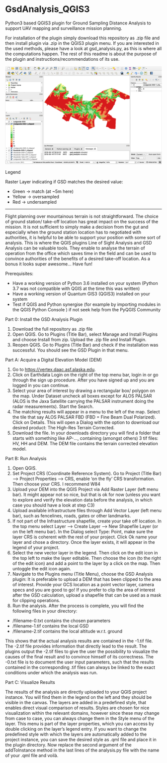 # GsdAnalysis_QGIS3
Python3 based QGIS3 plugin for Ground Sampling Distance Analysis to support UAV mapping and surveillance mission planning.

For installation of the plugin simply download this repository as .zip file and then install plugin via .zip in the QGIS3 plugin menu. 
If you are interested in the used methods, please have a look at gsd_analysis.py, as this is where all the computations happen.
The rest of this readme is about the purpose of the plugin and instructions/recommendations of its use. 


![alt text](https://raw.githubusercontent.com/jo11he/GsdAnalysis_QGIS3/master/Readme_image.png)


Legend

Raster Layer indicating if GSD matches the desired value: 
- Green -> match (at ~5m here)
- Yellow -> oversampled
- Red -> undersampled

- - - - - - - - - - - - - - - - - - - - - - - - - - - - - - - - -


Flight planning over mountainous terrain is not straightforward. The choice of ground
station/ take-off location has great impact on the success of the mission. It is not sufficient
to simply make a decision from the gut and especially when the ground station location has
to negotiated with authorities, it is helpful to be able to support your position with some
sort of analysis. This is where the QGIS plugins Line of Sight Analysis and GSD Analysis can
be valuable tools. They enable to analyse the terrain of operation from the office which
saves time in the field and can be used to convince authorities of the benefits of a desired
take-off location. As a bonus it looks super awesome… Have fun!

Prerequisites:
- Have a working version of Python 3.6 installed on your system (Python 3.7 was not
compatible with QGIS at the time this was written)
- Have a working version of Quantum GIS3 (QGIS3) installed on your system
- Test if QGIS and Python synergise (for example by importing modules in the QGIS
Python Console ) if not seek help from the PyQGIS Community

Part 0: Install the GSD Analysis Plugin
1. Download the full repository as .zip file
2. Open QGIS. Go to Plugins (Title Bar), select Manage and Install Plugins and choose
Install from zip. Upload the .zip file and Install Plugin.
3. Reopen QGIS. Go to Plugins (Title Bar) and check if the installation was successful.
You should see the GSD Plugin in that menu.

Part A: Acquire a Digital Elevation Model (DEM)
1. Go to https://vertex.daac.asf.alaska.edu.
2. Click on Earthdata Login on the right of the top menu bar, login in or go through the
sign up procedure. After you have signed up and you are logged in you can continue.
3. Select your area of interest by drawing a rectangular box/ polygon on the map.
Under Dataset uncheck all boxes except for ALOS PALSAR (ALOS is the Jaxa Satellite
carrying the PALSAR instrument doing the radar measurements). Start the Search.
4. The matching results will appear in a menu to the left of the map. Select the tile that
say ALOS PALSAR FBD (FBD = Fine Beam Dual Polarized).
Click on Details. This will open a Dialog with the option to download our desired product:
The High-Res Terrain Corrected.
5. Download the file. In your downloads directory you will find a folder that starts with
something like AP-…, containing (amongst others) 3 tif files: HV, HH and DEM.
The DEM file contains the terrain corrected elevation model.

Part B: Run Analysis
1. Open QGIS.
2. Set Project CRS (Coordinate Reference System). Go to Project (Title Bar) --&gt; Project
Properties --&gt; CRS, enable ‘on the fly’ CRS transformation. Then choose your CRS. I
recommend W84
3. Upload your DEM into the QGIS Project via Add Raster Layer (left menu bar). It
might appear not so nice, but that is ok for now (unless you want to explore and
verify the elevation data before the analysis, in which case you should have a look at
step C3)
4. Upload available infrastructure files through Add Vector Layer (left menu bar),
such as fencelines, roads, gates or other landmarks.
5. If not part of the Infrastructure shapefile, create your take off location. In the top
menu select Layer --&gt; Create Layer --&gt; New Shapefile Layer (or on the left menu
bar).
In the Dialog select Type: Point, make sure the layer CRS is coherent with the rest of
your project. Click Ok name your layer and chose a directory. Once the layer exists, it
will appear in the legend of your project.
6. Select the new vector layer in the legend. Then click on the edit icon in the top
left to make the layer editable. Then choose the icon (to the right of the edit icon)
and add a point to the layer by a click on the map. Then untoggle the edit icon again.
7. Navigate to the Plugins menu (Title Menu), choose the GSD Analysis plugin:
It is preferable to upload a DEM that has been clipped to the area of interest. Provide your GCS
location as a point vector layer, camera specs and you are good to go! If you prefer to clip 
the area of interest after the GSD calculation, upload a shapefile that can be used as a mask for clipping operations.
8. Run the analysis. After the process is complete, you will find the following files in
your directory:

- /filename-0.txt contains the chosen parameters
- /filename-1.tif contains the local GSD
- /filename-2.tif contains the local altitude w.r.t. ground
 
This shows that the actual analysis results are contained in the -1.tif file. The -2.tif file
provides information that directly lead to the result. The plugins output the -2.tif
files to give the user the possibility to visualize the causes of the final result and to
convince himself of its correctness.
The -0.txt file is to document the user input parameters, such that the results
contained in the corresponding .tif files can always be linked to the exact conditions
under which the analysis was run.


Part C: Visualize Results

The results of the analysis are directly uploaded to your QGIS project instance. You will find
them in the legend on the left and they should be visible in the canvas.
The layers are added in a predefined style, that enables direct visual comparison of results.
Styles are chosen for nice visualization within the relevant domains, however since these
may change from case to case, you can always change them in the Style menu of the layer.
This menu is part of the layer properties, which you can access by double clicking on the
layer’s legend entry.
If you want to change the predefined style with which the layers are automatically added to
the project instance, you can save the desired style as .qml file and place it in the plugin
directory. Now replace the second argument of the addToInstance method in the last lines
of the analysis.py file with the name of your .qml file and voilà.
